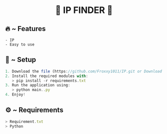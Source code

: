 

<h1 align="center">🚀 IP FINDER 🚀</h1>

## 🔥 ~ Features
```IP
- IP
- Easy to use
```


  
## 🚀 ~ Setup

```ts
1. Download the file (https://github.com/Froxxy1011/IP.git or Download Zip)
2. Install the required modules with:
   > pip install -r requirements.txt
3. Run the application using:
   > python main..py
4. Enjoy!
```

## ⚙️ ~ Requirements
```ts
> Requirement.txt
> Python
```

